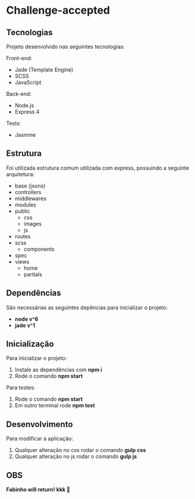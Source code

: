 # Challenge-accepted

## Tecnologias

Projeto desenvolvido nas seguintes tecnologias:

Front-end:
- Jade (Template Engine)
- SCSS
- JavaScript

Back-end:
- Node.js
- Express 4

Tests:
- Jasmine


## Estrutura

Foi utilizada estrutura comum utilizada com express, possuindo a seguinte arquitetura:

- base (jsons)
- controllers
- middlewares
- modules
- public
	- css
	- images
	- js
- routes
- scss
	- components
- spec
- views
	- home
	- partials

## Dependências

São necessárias as seguintes depências para inicializar o projeto:

- **node v^6**
- **jade v^1**

## Inicialização

Para inicializar o projeto:

1. Instale as dependências com **npm i**
2. Rode o comando **npm start**

Para testes:

1. Rode o comando **npm start**
2. Em outro terminal rode **npm test**

## Desenvolvimento

Para modificar a aplicação:

1. Qualquer alteração no css rodar o comando **gulp css**
2. Qualquer alteração no js rodar o comando **gulp js**

## OBS

**Fabinho will return! kkk :pray:**